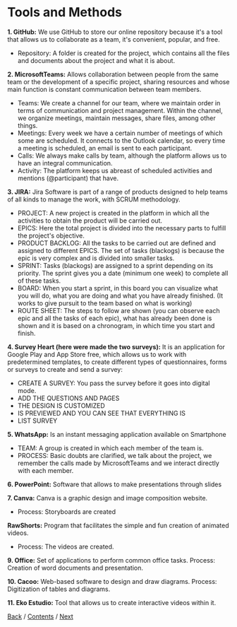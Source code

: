 # Tools and Methods
**1. GitHub:** We use GitHub to store our online repository because it's a tool that allows us to collaborate as a team, it's convenient, popular, and free.

+ Repository: A folder is created for the project, which contains all the files and documents about the project and what it is about.

**2. MicrosoftTeams:** Allows collaboration between people from the same team or the development of a specific project, sharing resources and whose main function is constant communication between team members.

+ Teams: We create a channel for our team, where we maintain order in terms of communication and project management. Within the channel, we organize meetings, maintain messages, share files, among other things.
+ Meetings: Every week we have a certain number of meetings of which some are scheduled. It connects to the Outlook calendar, so every time a meeting is scheduled, an email is sent to each participant.
+ Calls: We always make calls by team, although the platform allows us to have an integral communication.
+ Activity: The platform keeps us abreast of scheduled activities and mentions (@participant) that have.

**3. JIRA:** Jira Software is part of a range of products designed to help teams of all kinds to manage the work, with SCRUM methodology.

+ PROJECT: A new project is created in the platform in which all the activities to obtain the product will be carried out.
+ EPICS: Here the total project is divided into the necessary parts to fulfill the project's objective.
+ PRODUCT BACKLOG: All the tasks to be carried out are defined and assigned to different EPICS. The set of tasks (blackogs) is because the epic is very complex and is divided into smaller tasks.
+ SPRINT: Tasks (blackogs) are assigned to a sprint depending on its priority. The sprint gives you a date (minimum one week) to complete all of these tasks.
+ BOARD: When you start a sprint, in this board you can visualize what you will do, what you are doing and what you have already finished. (It works to give pursuit to the team based on what is working)
+ ROUTE SHEET: The steps to follow are shown (you can observe each epic and all the tasks of each epic), what has already been done is shown and it is based on a chronogram, in which time you start and finish.

**4. Survey Heart (here were made the two surveys):** It is an application for Google Play and App Store free, which allows us to work with predetermined templates, to create different types of questionnaires, forms or surveys to create and send a survey:

+ CREATE A SURVEY: You pass the survey before it goes into digital mode.
+ ADD THE QUESTIONS AND PAGES
+ THE DESIGN IS CUSTOMIZED
+ IS PREVIEWED AND YOU CAN SEE THAT EVERYTHING IS
+ LIST SURVEY

**5. WhatsApp:** Is an instant messaging application available on Smartphone

+ TEAM: A group is created in which each member of the team is.
+ PROCESS: Basic doubts are clarified, we talk about the project, we remember the calls made by MicrosoftTeams and we interact directly with each member.

**6. PowerPoint:** Software that allows to make presentations through slides

**7. Canva:** Canva is a graphic design and image composition website.
* Process: Storyboards are created

**RawShorts:** Program that facilitates the simple and fun creation of animated videos.
* Process: The videos are created.

**9. Office:** Set of applications to perform common office tasks.
Process: Creation of word documents and presentation.

**10. Cacoo:** Web-based software to design and draw diagrams.
Process: Digitization of tables and diagrams.

**11. Eko Estudio:** Tool that allows us to create interactive videos within it. 

[Back](https://github.com/DanielaLujanTrejo/Methods-of-organization-/blob/Final-delivery/Documentation/1.%20Objectives.md#general-objective) / [Contents](https://github.com/DanielaLujanTrejo/Methods-of-organization-/tree/Final-delivery#methods-of-organization-notebook) / [Next](https://github.com/DanielaLujanTrejo/Methods-of-organization-/blob/Final-delivery/Documentation/3.%20User%20Stories%20and%20non-functional%20requirements.md#user-stories-and-requirements)
